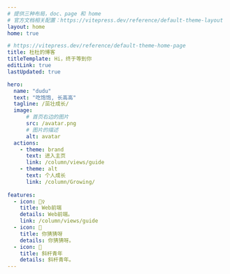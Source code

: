 ```yaml
---
# 提供三种布局，doc、page 和 home
# 官方文档相关配置：https://vitepress.dev/reference/default-theme-layout
layout: home
home: true

# https://vitepress.dev/reference/default-theme-home-page
title: 杜杜的博客
titleTemplate: Hi，终于等到你
editLink: true
lastUpdated: true

hero:
  name: "dudu"
  text: "吃饱饱, 长高高"
  tagline: /茁壮成长/
  image:
      # 首页右边的图片
      src: /avatar.png
      # 图片的描述
      alt: avatar
  actions:
    - theme: brand
      text: 进入主页
      link: /column/views/guide
    - theme: alt
      text: 个人成长
      link: /column/Growing/
  
features:
  - icon: 🤹♀️
    title: Web前端
    details: Web前端。
    link: /column/views/guide
  - icon: 🌟
    title: 你猜猜呀
    details: 你猜猜呀。
  - icon: 🧩
    title: 斜杆青年
    details: 斜杆青年。
---
```


<script setup>
  import home from '/.vitepress/components/home.vue';
</script>

<home />

